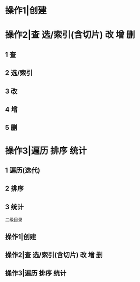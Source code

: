 # 操作1|创建



# 操作2|查 选/索引(含切片) 改 增 删

## 1 查



## 2 选/索引



## 3 改



## 4 增



## 5 删



# 操作3|遍历 排序 统计



## 1 遍历(迭代)



## 2 排序



## 3 统计







二级目录



## 操作1|创建



## 操作2|查 选/索引(含切片) 改 增 删



## 操作3|遍历 排序 统计



